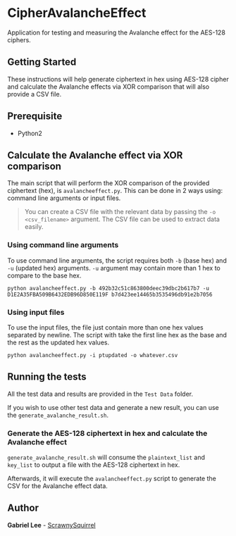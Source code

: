 # CipherAvalancheEffect

Application for testing and measuring the Avalanche effect for the AES-128 ciphers.

## Getting Started

These instructions will help generate ciphertext in hex using AES-128 cipher and calculate the Avalanche effects via XOR comparison that will also provide a CSV file.

## Prerequisite

* Python2

## Calculate the Avalanche effect via XOR comparison

The main script that will perform the XOR comparison of the provided ciphertext (hex), is `avalancheeffect.py`. This can be done in 2 ways using: command line arguments or input files.

> You can create a CSV file with the relevant data by passing the `-o <csv_filename>` argument.
> The CSV file can be used to extract data easily.

### Using command line arguments

To use command line arguments, the script requires both `-b` (base hex) and `-u` (updated hex) arguments.
`-u` argument may contain more than 1 hex to compare to the base hex.

```
python avalancheeffect.py -b 492b32c51c863800deec39dbc2b617b7 -u D1E2A35FBA509B6432EDB96D850E119F b7d423ee14465b3535496db91e2b7056
```

### Using input files

To use the input files, the file just contain more than one hex values separated by newline.
The script with take the first line hex as the base and the rest as the updated hex values.

```
python avalancheeffect.py -i ptupdated -o whatever.csv
```

## Running the tests

All the test data and results are provided in the `Test Data` folder.

If you wish to use other test data and generate a new result, you can use the `generate_avalanche_result.sh`.

### Generate the AES-128 ciphertext in hex and calculate the Avalanche effect

`generate_avalanche_result.sh` will consume the `plaintext_list` and `key_list` to output a file with the AES-128 ciphertext in hex.

Afterwards, it will execute the `avalancheeffect.py` script to generate the CSV for the Avalanche effect data.

## Author

**Gabriel Lee** - [ScrawnySquirrel](https://github.com/ScrawnySquirrel)
